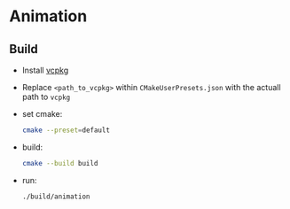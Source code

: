 # Animation

## Build
  - Install [vcpkg](https://learn.microsoft.com/en-us/vcpkg/get_started/get-started?pivots=shell-bash)

  - Replace `<path_to_vcpkg>` within `CMakeUserPresets.json` with the actuall path to `vcpkg`

  - set cmake:

    ```sh
    cmake --preset=default
    ```

  - build:
    
    ```sh
    cmake --build build
    ```

  - run:
    
    ```sh
    ./build/animation
    ```
